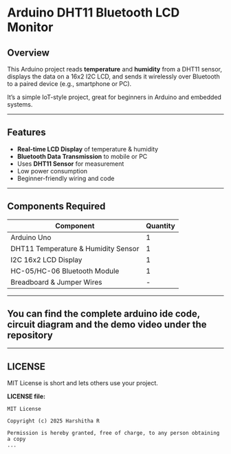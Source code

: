 # Arduino DHT11 Bluetooth LCD Monitor

## Overview
This Arduino project reads **temperature** and **humidity** from a DHT11 sensor, displays the data on a 16x2 I2C LCD, and sends it wirelessly over Bluetooth to a paired device (e.g., smartphone or PC).

It’s a simple IoT-style project, great for beginners in Arduino and embedded systems.

---

## Features
- **Real-time LCD Display** of temperature & humidity
- **Bluetooth Data Transmission** to mobile or PC
- Uses **DHT11 Sensor** for measurement
- Low power consumption
- Beginner-friendly wiring and code

---

## Components Required
| Component | Quantity |
|-----------|----------|
| Arduino Uno | 1 |
| DHT11 Temperature & Humidity Sensor | 1 |
| I2C 16x2 LCD Display | 1 |
| HC-05/HC-06 Bluetooth Module | 1 |
| Breadboard & Jumper Wires | - |

---

## You can find the complete arduino ide code, circuit diagram and the demo video under the repository 

---

## LICENSE
MIT License is short and lets others use your project.

**LICENSE file:**
```text
MIT License

Copyright (c) 2025 Harshitha R

Permission is hereby granted, free of charge, to any person obtaining a copy
...



